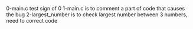 0-main.c test sign of 0
1-main.c is to comment a part of code that causes the bug
2-largest_number is to check largest number between 3 numbers, need to correct code
